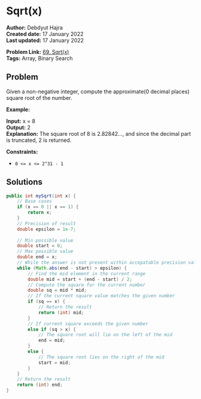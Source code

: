 
# Sqrt(x)
**Author:** Debdyut Hajra <br/>
**Created date:** 17 January 2022 <br/>
**Last updated:** 17 January 2022 <br/>

**Problem Link:** [69. Sqrt(x)](https://leetcode.com/problems/sqrtx/) <br/>
**Tags:** Array, Binary Search

## Problem

Given a non-negative integer, compute the approximate(0 decimal places) square root of the number.

**Example:**

**Input:** x = 8 <br/>
**Output:** 2 <br/>
**Explanation:** The square root of 8 is 2.82842..., and since the decimal part is truncated, 2 is returned.

**Constraints:**

- `0 <= x <= 2^31 - 1`

## Solutions

```java
public int mySqrt(int x) {
    // Base cases
    if (x == 0 || x == 1) {
        return x;
    }
    // Precision of result
    double epsilon = 1e-7;
    
    // Min possible value
    double start = 0;
    // Max possible value
    double end = x;     
    // While the answer is not present within accepatable precision value
    while (Math.abs(end - start) > epsilon) {
        // Find the mid element in the current range
        double mid = start + (end - start) / 2;
        // Compute the square for the current number
        double sq = mid * mid;            
        // If the current square value matches the given number
        if (sq == x) {
            // Return the result
            return (int) mid;
        }
        // If current square exceeds the given number
        else if (sq > x) {
            // The square root will lie on the left of the mid
            end = mid;
        }
        else {                
            // The square root lies on the right of the mid
            start = mid;
        }
    }
    // Return the result
    return (int) end;
}
```